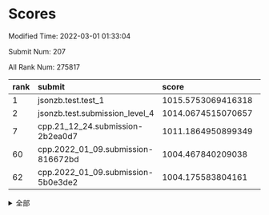 # Scores

Modified Time: 2022-03-01 01:33:04

Submit Num: 207

All Rank Num: 275817

| rank |               submit               |       score        |       sigma        | pk_num |
| :--- | :--------------------------------- | :----------------- | :----------------- | :----- |
| 1    | jsonzb.test.test_1                 | 1015.5753069416318 | 0.8718106412358761 | 5325   |
| 2    | jsonzb.test.submission_level_4     | 1014.0674515070657 | 0.8193395924627422 | 5327   |
| 7    | cpp.21_12_24.submission-2b2ea0d7   | 1011.1864950899349 | 0.7649057096759058 | 5330   |
| 60   | cpp.2022_01_09.submission-816672bd | 1004.467840209038  | 0.726179833620017  | 5332   |
| 62   | cpp.2022_01_09.submission-5b0e3de2 | 1004.175583804161  | 0.7155384893056551 | 5328   |


<details>
<summary>全部</summary>

| rank |                 submit                 |       score        |       sigma        | pk_num |
| :--- | :------------------------------------- | :----------------- | :----------------- | :----- |
| 1    | jsonzb.test.test_1                     | 1015.5753069416318 | 0.8718106412358761 | 5325   |
| 2    | jsonzb.test.submission_level_4         | 1014.0674515070657 | 0.8193395924627422 | 5327   |
| 3    | gobigger.level_3.submission_level_3_25 | 1011.6473138985677 | 0.7651031609835525 | 5327   |
| 4    | gobigger.level_3.submission_level_3_3  | 1011.4483004822831 | 0.7715009980132578 | 5323   |
| 5    | gobigger.level_3.submission_level_3_29 | 1011.4365279331046 | 0.7801637593305617 | 5328   |
| 6    | gobigger.level_3.submission_level_3_33 | 1011.2978804839278 | 0.7881138425806319 | 5330   |
| 7    | cpp.21_12_24.submission-2b2ea0d7       | 1011.1864950899349 | 0.7649057096759058 | 5330   |
| 8    | gobigger.level_3.submission_level_3_19 | 1011.1341402142716 | 0.763842821623944  | 5331   |
| 9    | gobigger.level_3.submission_level_3_24 | 1011.0680696182785 | 0.7733958303327142 | 5330   |
| 10   | gobigger.level_3.submission_level_3_34 | 1011.051469997824  | 0.7769992154677227 | 5329   |
| 11   | gobigger.level_3.submission_level_3_23 | 1010.9645005697528 | 0.7782461843194258 | 5327   |
| 12   | gobigger.level_3.submission_level_3_36 | 1010.9281322605242 | 0.7617552362369867 | 5328   |
| 13   | gobigger.level_3.submission_level_3_42 | 1010.8676412088383 | 0.7736875607489399 | 5327   |
| 14   | gobigger.level_3.submission_level_3_28 | 1010.8520822107427 | 0.7713699788573857 | 5326   |
| 15   | gobigger.level_3.submission_level_3_1  | 1010.7805195441513 | 0.7814739087304134 | 5335   |
| 16   | gobigger.level_3.submission_level_3_43 | 1010.7673125656679 | 0.7885412174772545 | 5331   |
| 17   | gobigger.level_3.submission_level_3_18 | 1010.7365985075074 | 0.7769196408619317 | 5331   |
| 18   | gobigger.level_3.submission_level_3_47 | 1010.668460305462  | 0.75283503278364   | 5327   |
| 19   | gobigger.level_3.submission_level_3_13 | 1010.6323820554333 | 0.7531589473022839 | 5334   |
| 20   | gobigger.level_3.submission_level_3_15 | 1010.6280680199935 | 0.7738429953862369 | 5325   |
| 21   | gobigger.level_3.submission_level_3_2  | 1010.5259339151294 | 0.7721365686974334 | 5325   |
| 22   | gobigger.level_3.submission_level_3_40 | 1010.479565042716  | 0.763155122220393  | 5328   |
| 23   | gobigger.level_3.submission_level_3_20 | 1010.4016574937189 | 0.7729762801784512 | 5328   |
| 24   | gobigger.level_3.submission_level_3_0  | 1010.3400109095832 | 0.7805711523644312 | 5329   |
| 25   | gobigger.level_3.submission_level_3_10 | 1010.2833426390804 | 0.7329554535323883 | 5327   |
| 26   | gobigger.level_3.submission_level_3_5  | 1010.224953050712  | 0.7730460346161552 | 5333   |
| 27   | gobigger.level_3.submission_level_3_22 | 1010.1878909938206 | 0.7693142731526764 | 5331   |
| 28   | gobigger.level_3.submission_level_3_11 | 1010.1742572948551 | 0.7748669355600292 | 5322   |
| 29   | gobigger.level_3.submission_level_3_48 | 1010.1691245808638 | 0.7777337461800988 | 5323   |
| 30   | gobigger.level_3.submission_level_3_30 | 1010.1033803729322 | 0.7701264263984023 | 5325   |
| 31   | gobigger.level_3.submission_level_3_27 | 1010.1008452843272 | 0.7620655686235194 | 5333   |
| 32   | gobigger.level_3.submission_level_3_14 | 1010.0001231376174 | 0.7535282820382092 | 5328   |
| 33   | gobigger.level_3.submission_level_3_44 | 1009.8916574156915 | 0.7731571174571621 | 5328   |
| 34   | gobigger.level_3.submission_level_3_6  | 1009.7751946025217 | 0.7363608866197513 | 5330   |
| 35   | gobigger.level_3.submission_level_3_35 | 1009.7582772441481 | 0.7551367354982069 | 5330   |
| 36   | gobigger.level_3.submission_level_3_4  | 1009.749689244795  | 0.7628433157642219 | 5328   |
| 37   | gobigger.level_3.submission_level_3_12 | 1009.7362204818857 | 0.7577501033301064 | 5327   |
| 38   | gobigger.level_3.submission_level_3_38 | 1009.7211152094325 | 0.767676099802213  | 5333   |
| 39   | gobigger.level_3.submission_level_3_45 | 1009.712019053886  | 0.7686607439353019 | 5325   |
| 40   | gobigger.level_3.submission_level_3_41 | 1009.6586247212443 | 0.7459300389547318 | 5330   |
| 41   | gobigger.level_3.submission_level_3_37 | 1009.6317543288777 | 0.7563807542234825 | 5326   |
| 42   | gobigger.level_3.submission_level_3_17 | 1009.5961978803116 | 0.7547703994298336 | 5330   |
| 43   | gobigger.level_3.submission_level_3_49 | 1009.5776009925547 | 0.7579468005835871 | 5334   |
| 44   | gobigger.level_3.submission_level_3_46 | 1009.425676216787  | 0.7385189626684225 | 5330   |
| 45   | gobigger.level_3.submission_level_3_39 | 1009.3758852204868 | 0.7728210293626935 | 5333   |
| 46   | gobigger.level_3.submission_level_3_31 | 1009.3422806823293 | 0.739056502049682  | 5326   |
| 47   | gobigger.level_3.submission_level_3_26 | 1009.300588191749  | 0.7468944215131607 | 5330   |
| 48   | gobigger.level_3.submission_level_3_21 | 1009.2312095861147 | 0.7548927676237844 | 5329   |
| 49   | gobigger.level_3.submission_level_3_16 | 1009.2157030883033 | 0.740275109809495  | 5333   |
| 50   | gobigger.level_3.submission_level_3_8  | 1009.1478641752748 | 0.7589642283985075 | 5333   |
| 51   | gobigger.level_3.submission_level_3_7  | 1009.097417109107  | 0.7527449938041743 | 5333   |
| 52   | gobigger.level_3.submission_level_3_32 | 1008.885407396773  | 0.7810503536498473 | 5333   |
| 53   | gobigger.level_3.submission_level_3_9  | 1008.4797702552357 | 0.7476587732599329 | 5330   |
| 54   | gobigger.level_1.submission_level_1_49 | 1005.768667153245  | 0.7327529704941098 | 5326   |
| 55   | gobigger.level_1.submission_level_1_33 | 1004.8626369350429 | 0.7280205165379635 | 5334   |
| 56   | gobigger.level_1.submission_level_1_25 | 1004.7929844045162 | 0.7141358020222199 | 5330   |
| 57   | gobigger.level_1.submission_level_1_36 | 1004.6468534264011 | 0.7257484131467113 | 5327   |
| 58   | gobigger.level_1.submission_level_1_7  | 1004.4886146190087 | 0.7185911227120672 | 5329   |
| 59   | gobigger.level_1.submission_level_1_11 | 1004.4758459758881 | 0.729117380204874  | 5324   |
| 60   | cpp.2022_01_09.submission-816672bd     | 1004.467840209038  | 0.726179833620017  | 5332   |
| 61   | gobigger.level_1.submission_level_1_32 | 1004.2599577845049 | 0.7212765120690311 | 5328   |
| 62   | cpp.2022_01_09.submission-5b0e3de2     | 1004.175583804161  | 0.7155384893056551 | 5328   |
| 63   | gobigger.level_1.submission_level_1_13 | 1004.140594076945  | 0.716794913520931  | 5334   |
| 64   | gobigger.level_1.submission_level_1_5  | 1004.116415299801  | 0.7221948982594494 | 5328   |
| 65   | gobigger.level_1.submission_level_1_4  | 1004.0396047507782 | 0.7209644385279629 | 5331   |
| 66   | gobigger.level_1.submission_level_1_17 | 1004.0157788846059 | 0.725296617236415  | 5336   |
| 67   | gobigger.level_1.submission_level_1_19 | 1003.9918789434495 | 0.707779005470702  | 5327   |
| 68   | gobigger.level_1.submission_level_1_26 | 1003.9562759008409 | 0.7133834113095519 | 5334   |
| 69   | gobigger.level_1.submission_level_1_0  | 1003.9536865149602 | 0.7170479254338554 | 5326   |
| 70   | gobigger.level_1.submission_level_1_43 | 1003.9421946763542 | 0.7159402700696105 | 5331   |
| 71   | gobigger.level_1.submission_level_1_41 | 1003.9009392657151 | 0.718205896031739  | 5338   |
| 72   | gobigger.level_1.submission_level_1_38 | 1003.849201076587  | 0.7144466637168466 | 5332   |
| 73   | gobigger.level_1.submission_level_1_31 | 1003.8157573600927 | 0.7257870656333542 | 5332   |
| 74   | gobigger.level_1.submission_level_1_2  | 1003.7354977156225 | 0.7095500671138673 | 5326   |
| 75   | gobigger.level_1.submission_level_1_23 | 1003.7176610509447 | 0.7199865444395812 | 5336   |
| 76   | gobigger.level_1.submission_level_1_1  | 1003.7112210615157 | 0.7173482764552027 | 5328   |
| 77   | gobigger.level_1.submission_level_1_21 | 1003.6827961098562 | 0.714929146161334  | 5333   |
| 78   | gobigger.level_1.submission_level_1_18 | 1003.6106319715375 | 0.7119653647497515 | 5333   |
| 79   | gobigger.level_1.submission_level_1_35 | 1003.5082013729545 | 0.7176781863148036 | 5327   |
| 80   | gobigger.level_1.submission_level_1_47 | 1003.4812168839139 | 0.7081231016089172 | 5332   |
| 81   | gobigger.level_1.submission_level_1_45 | 1003.4520203166963 | 0.7259318352771772 | 5328   |
| 82   | gobigger.level_1.submission_level_1_39 | 1003.4379687336204 | 0.7162754065321267 | 5329   |
| 83   | gobigger.level_1.submission_level_1_24 | 1003.41588627668   | 0.7107673185676708 | 5333   |
| 84   | gobigger.level_1.submission_level_1_37 | 1003.3988816888019 | 0.7323103245048727 | 5333   |
| 85   | gobigger.level_1.submission_level_1_12 | 1003.3462127831897 | 0.7119400566782593 | 5335   |
| 86   | gobigger.level_1.submission_level_1_8  | 1003.2691393124513 | 0.7185653419947717 | 5334   |
| 87   | gobigger.level_1.submission_level_1_29 | 1003.2561778881669 | 0.725558621711983  | 5333   |
| 88   | gobigger.level_1.submission_level_1_14 | 1003.2020813216432 | 0.7132542195920168 | 5336   |
| 89   | gobigger.level_1.submission_level_1_30 | 1003.1648912235726 | 0.7170259093993462 | 5332   |
| 90   | gobigger.level_1.submission_level_1_6  | 1003.0462312420678 | 0.7186963768631732 | 5332   |
| 91   | gobigger.level_1.submission_level_1_27 | 1003.0024189184132 | 0.716509990610954  | 5328   |
| 92   | gobigger.level_1.submission_level_1_46 | 1002.9270800694061 | 0.7160826921731889 | 5333   |
| 93   | gobigger.level_1.submission_level_1_48 | 1002.885930323025  | 0.7145167641839396 | 5329   |
| 94   | gobigger.level_1.submission_level_1_10 | 1002.7478725601679 | 0.7207589840883482 | 5320   |
| 95   | gobigger.level_1.submission_level_1_28 | 1002.6791398110005 | 0.7125697521032986 | 5331   |
| 96   | gobigger.level_1.submission_level_1_22 | 1002.6369357800293 | 0.7178425986345613 | 5326   |
| 97   | gobigger.level_1.submission_level_1_20 | 1002.5793954073893 | 0.705248261892957  | 5328   |
| 98   | gobigger.level_1.submission_level_1_34 | 1002.5117886930292 | 0.7190614648817336 | 5331   |
| 99   | gobigger.level_1.submission_level_1_3  | 1002.3960288520792 | 0.7114209701157217 | 5330   |
| 100  | gobigger.level_1.submission_level_1_16 | 1001.9859169424946 | 0.7149076328293364 | 5327   |
| 101  | gobigger.level_1.submission_level_1_9  | 1001.9346289902543 | 0.7105442145748129 | 5328   |
| 102  | gobigger.level_1.submission_level_1_40 | 1001.6001167736874 | 0.7052718560560592 | 5329   |
| 103  | gobigger.level_1.submission_level_1_42 | 1001.4723163016617 | 0.7117401550060845 | 5336   |
| 104  | gobigger.level_1.submission_level_1_44 | 1001.3272072591731 | 0.7177208157708027 | 5326   |
| 105  | gobigger.level_1.submission_level_1_15 | 1000.8034042494055 | 0.7165567252412833 | 5323   |
| 106  | gobigger.random.submission_random_16   | 997.5559127689054  | 0.7030710765060242 | 5328   |
| 107  | gobigger.random.submission_random_40   | 997.2377191719693  | 0.7128128239041451 | 5333   |
| 108  | gobigger.random.submission_random_12   | 997.1582604078844  | 0.7110223003072511 | 5333   |
| 109  | gobigger.random.submission_random_24   | 997.0916506483309  | 0.6982008467069377 | 5327   |
| 110  | gobigger.random.submission_random_43   | 996.8937464200798  | 0.701259059042849  | 5333   |
| 111  | gobigger.random.submission_random_18   | 996.8723671891081  | 0.7112186119963906 | 5332   |
| 112  | gobigger.random.submission_random_20   | 996.7829419342742  | 0.7249102137174465 | 5335   |
| 113  | gobigger.random.submission_random_48   | 996.7588138174423  | 0.6993313025632402 | 5323   |
| 114  | gobigger.random.submission_random_49   | 996.742260165845   | 0.7085878068963009 | 5333   |
| 115  | gobigger.random.submission_random_36   | 996.7250027077254  | 0.7124082664834566 | 5335   |
| 116  | gobigger.random.submission_random_31   | 996.7084952682062  | 0.7200250479303663 | 5333   |
| 117  | gobigger.random.submission_random_19   | 996.6793776810455  | 0.7246562727821604 | 5335   |
| 118  | gobigger.random.submission_random_4    | 996.6637074652674  | 0.7280422288702937 | 5326   |
| 119  | gobigger.random.submission_random_45   | 996.6261182680662  | 0.7160935038369657 | 5328   |
| 120  | gobigger.random.submission_random_42   | 996.5705324495125  | 0.7201339122371075 | 5332   |
| 121  | gobigger.random.submission_random_35   | 996.5599971399009  | 0.7209830588640164 | 5333   |
| 122  | gobigger.random.submission_random_1    | 996.3712901866627  | 0.7029599213819766 | 5327   |
| 123  | gobigger.random.submission_random_25   | 996.3554591161095  | 0.7198659602471119 | 5332   |
| 124  | gobigger.random.submission_random_41   | 996.2663519842328  | 0.70605733389952   | 5332   |
| 125  | gobigger.random.submission_random_37   | 996.2498896844107  | 0.7151537446901137 | 5324   |
| 126  | gobigger.random.submission_random_11   | 996.1414203735509  | 0.6944609345890422 | 5329   |
| 127  | gobigger.random.submission_random_28   | 996.063941344462   | 0.7150861722340177 | 5327   |
| 128  | gobigger.random.submission_random_0    | 996.0030717924546  | 0.7165854769776744 | 5327   |
| 129  | gobigger.random.submission_random_10   | 995.928306555377   | 0.7097454204925513 | 5332   |
| 130  | gobigger.random.submission_random_29   | 995.8660355697014  | 0.7179841823783102 | 5328   |
| 131  | gobigger.random.submission_random_46   | 995.8620219971317  | 0.7040473372867725 | 5332   |
| 132  | gobigger.random.submission_random_22   | 995.8424073213818  | 0.7007527209737993 | 5327   |
| 133  | gobigger.random.submission_random_30   | 995.7787116721018  | 0.7056947191169461 | 5328   |
| 134  | gobigger.random.submission_random_38   | 995.7621760491795  | 0.7154973905381434 | 5326   |
| 135  | gobigger.random.submission_random_14   | 995.7439519032725  | 0.7091429313798757 | 5329   |
| 136  | gobigger.random.submission_random_6    | 995.7369718040898  | 0.7186194239291431 | 5333   |
| 137  | gobigger.random.submission_random_33   | 995.7002659837718  | 0.7212576090267455 | 5327   |
| 138  | gobigger.random.submission_random_39   | 995.666481622677   | 0.7311930565939588 | 5336   |
| 139  | gobigger.random.submission_random_34   | 995.6461648374265  | 0.7099049136073866 | 5322   |
| 140  | gobigger.random.submission_random_5    | 995.5480273153602  | 0.7082436255226897 | 5330   |
| 141  | gobigger.random.submission_random_27   | 995.5229102710275  | 0.7154299292774705 | 5330   |
| 142  | gobigger.random.submission_random_44   | 995.4593125342891  | 0.714656257080311  | 5333   |
| 143  | gobigger.random.submission_random_32   | 995.4547512191675  | 0.717069964365649  | 5328   |
| 144  | gobigger.random.submission_random_8    | 995.4233653480253  | 0.7102921597841515 | 5333   |
| 145  | gobigger.random.submission_random_21   | 995.3950438171538  | 0.7155194361591278 | 5331   |
| 146  | gobigger.random.submission_random_23   | 995.3352046183126  | 0.7167545546886434 | 5331   |
| 147  | gobigger.random.submission_random_17   | 995.2618351950953  | 0.70352258914639   | 5325   |
| 148  | gobigger.random.submission_random_2    | 995.2548258101757  | 0.7203765743633549 | 5331   |
| 149  | gobigger.random.submission_random_15   | 995.2251060347162  | 0.7163637715770508 | 5332   |
| 150  | gobigger.random.submission_random_9    | 995.2149339133558  | 0.7154661054405016 | 5332   |
| 151  | gobigger.random.submission_random_47   | 995.2110127902877  | 0.7110797215957296 | 5331   |
| 152  | gobigger.random.submission_random_3    | 995.0801201400535  | 0.7159582530839612 | 5328   |
| 153  | gobigger.random.submission_random_7    | 994.8607566048629  | 0.7055635006947527 | 5333   |
| 154  | gobigger.level_2.submission_level_2_27 | 994.1041732942665  | 0.7326167964012928 | 5331   |
| 155  | gobigger.level_2.submission_level_2_18 | 994.0445261747246  | 0.7218249863394197 | 5332   |
| 156  | gobigger.random.submission_random_26   | 994.0300451742955  | 0.7296948668193434 | 5328   |
| 157  | gobigger.level_2.submission_level_2_38 | 993.9326600362881  | 0.7397192720051396 | 5325   |
| 158  | gobigger.random.submission_random_13   | 993.9157725609392  | 0.7197682259182052 | 5332   |
| 159  | gobigger.level_2.submission_level_2_37 | 993.776899748873   | 0.7186374650565653 | 5332   |
| 160  | gobigger.level_2.submission_level_2_2  | 993.5189527830491  | 0.7357254056763265 | 5331   |
| 161  | gobigger.level_2.submission_level_2_21 | 993.1433933603773  | 0.740261229778571  | 5327   |
| 162  | gobigger.level_2.submission_level_2_25 | 993.0151660232465  | 0.7336510021436113 | 5329   |
| 163  | gobigger.level_2.submission_level_2_22 | 992.8182464595836  | 0.7482657154556036 | 5331   |
| 164  | gobigger.level_2.submission_level_2_46 | 992.6856569449301  | 0.7475380357746519 | 5329   |
| 165  | gobigger.level_2.submission_level_2_5  | 992.6808726072438  | 0.7347259325044978 | 5327   |
| 166  | gobigger.level_2.submission_level_2_43 | 992.663188866099   | 0.7401324325341332 | 5331   |
| 167  | gobigger.level_2.submission_level_2_48 | 992.6113870401466  | 0.743942843092917  | 5332   |
| 168  | gobigger.level_2.submission_level_2_20 | 992.5967178307758  | 0.7385846536076569 | 5328   |
| 169  | gobigger.level_2.submission_level_2_41 | 992.4811378029096  | 0.7347448944872916 | 5326   |
| 170  | gobigger.level_2.submission_level_2_15 | 992.4749206242315  | 0.7381489337961091 | 5328   |
| 171  | gobigger.level_2.submission_level_2_0  | 992.4013800037143  | 0.7593688126114887 | 5332   |
| 172  | gobigger.level_2.submission_level_2_3  | 992.3746786287553  | 0.7353847508750185 | 5324   |
| 173  | gobigger.level_2.submission_level_2_16 | 992.3535809849872  | 0.7345214383981074 | 5329   |
| 174  | gobigger.level_2.submission_level_2_35 | 992.3383645751975  | 0.7463830256786017 | 5335   |
| 175  | gobigger.level_2.submission_level_2_6  | 992.1947192443214  | 0.7522724789373222 | 5326   |
| 176  | gobigger.level_2.submission_level_2_40 | 992.1449685894605  | 0.7521080116320378 | 5329   |
| 177  | gobigger.level_2.submission_level_2_12 | 992.0557780203119  | 0.7483228190481883 | 5329   |
| 178  | gobigger.level_2.submission_level_2_28 | 991.870215847377   | 0.7541188509349397 | 5333   |
| 179  | gobigger.level_2.submission_level_2_49 | 991.8127388394281  | 0.7374034603078451 | 5327   |
| 180  | gobigger.level_2.submission_level_2_34 | 991.7577834691483  | 0.7535660848393139 | 5331   |
| 181  | gobigger.level_2.submission_level_2_44 | 991.7563328984875  | 0.7600959805287432 | 5331   |
| 182  | gobigger.level_2.submission_level_2_7  | 991.712545424872   | 0.7412169221957068 | 5327   |
| 183  | gobigger.level_2.submission_level_2_14 | 991.6292946367587  | 0.7484886653428173 | 5330   |
| 184  | gobigger.level_2.submission_level_2_4  | 991.5885971666253  | 0.7437057296102793 | 5328   |
| 185  | gobigger.level_2.submission_level_2_30 | 991.5168878505164  | 0.7444395904931832 | 5326   |
| 186  | gobigger.level_2.submission_level_2_39 | 991.4076312288734  | 0.7570838229519747 | 5326   |
| 187  | gobigger.level_2.submission_level_2_31 | 991.4024999132089  | 0.7565750974143446 | 5333   |
| 188  | gobigger.level_2.submission_level_2_1  | 991.3235693427781  | 0.7397584302069666 | 5329   |
| 189  | gobigger.level_2.submission_level_2_10 | 991.3051590126477  | 0.742564139950774  | 5332   |
| 190  | gobigger.level_2.submission_level_2_47 | 991.1651797276984  | 0.7466568632079736 | 5333   |
| 191  | gobigger.level_2.submission_level_2_32 | 991.0670282083167  | 0.756549574627206  | 5331   |
| 192  | gobigger.level_2.submission_level_2_8  | 991.0582404338076  | 0.772920935933545  | 5332   |
| 193  | gobigger.level_2.submission_level_2_26 | 990.9930803181991  | 0.7631884028648278 | 5335   |
| 194  | gobigger.level_2.submission_level_2_36 | 990.9221554900197  | 0.7842647488709927 | 5333   |
| 195  | gobigger.level_2.submission_level_2_23 | 990.9017335968553  | 0.7405617965245358 | 5327   |
| 196  | gobigger.level_2.submission_level_2_11 | 990.8210050503048  | 0.7515683180125485 | 5334   |
| 197  | gobigger.level_2.submission_level_2_42 | 990.6077881338606  | 0.7835999310191706 | 5331   |
| 198  | gobigger.level_2.submission_level_2_17 | 990.562526048016   | 0.7531279854304084 | 5325   |
| 199  | gobigger.level_2.submission_level_2_33 | 990.4978439881104  | 0.7572476617958364 | 5331   |
| 200  | gobigger.level_2.submission_level_2_45 | 990.2056723062306  | 0.7693404628734707 | 5331   |
| 201  | gobigger.level_2.submission_level_2_29 | 990.1189343754808  | 0.7996398883485206 | 5331   |
| 202  | gobigger.level_2.submission_level_2_9  | 989.6414982727958  | 0.7810310467534314 | 5331   |
| 203  | gobigger.level_2.submission_level_2_19 | 989.5331856846408  | 0.7623989023990383 | 5337   |
| 204  | gobigger.level_2.submission_level_2_13 | 989.4281672843675  | 0.7876202350591466 | 5331   |
| 205  | gobigger.level_2.submission_level_2_24 | 989.4033240080067  | 0.774502704170732  | 5332   |
| 206  | gobigger.none.submission_none_0        | 976.6213802037514  | 1.3801599819866062 | 5328   |
| 207  | gobigger.none.submission_none_1        | 975.4412526450421  | 1.4742999625077144 | 5331   |

</details>